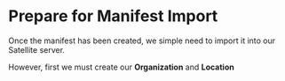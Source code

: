 # Prepare for Manifest Import

Once the manifest has been created, we simple need to import it into our Satellite server.

However, first we must create our **Organization** and **Location**
